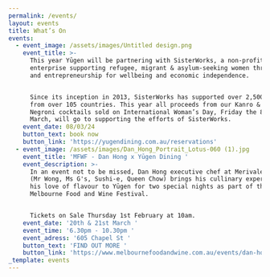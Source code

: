 ```yaml
---
permalink: /events/
layout: events
title: What’s On
events:
  - event_image: /assets/images/Untitled design.png
    event_title: >-
      This year Yūgen will be partnering with SisterWorks, a non-profit social
      enterprise supporting refugee, migrant & asylum-seeking women through work
      and entrepreneurship for wellbeing and economic independence. 


      Since its inception in 2013, SisterWorks has supported over 2,500 women
      from over 105 countries. This year all proceeds from our Kanro & Ume
      Negroni cocktails sold on International Woman’s Day, Friday the 8th of
      March, will go to supporting the efforts of SisterWorks.
    event_date: 08/03/24
    button_text: book now
    button_link: 'https://yugendining.com.au/reservations'
  - event_image: /assets/images/Dan_Hong_Portrait_Lotus-060 (1).jpg
    event_title: 'MFWF - Dan Hong x Yūgen Dining '
    event_description: >-
      In an event not to be missed, Dan Hong executive chef at Merivale Group
      (Mr Wong, Ms G's, Sushi-e, Queen Chow) brings his cullinary expertise and
      his love of flavour to Yūgen for two special nights as part of the
      Melbourne Food and Wine Festival. 


      Tickets on Sale Thursday 1st February at 10am. 
    event_date: '20th & 21st March '
    event_time: '6.30pm - 10.30pm '
    event_adress: '605 Chapel St '
    button_text: 'FIND OUT MORE '
    button_link: 'https://www.melbournefoodandwine.com.au/events/dan-hong-x-yugen-dining/'
_template: events
---
```


